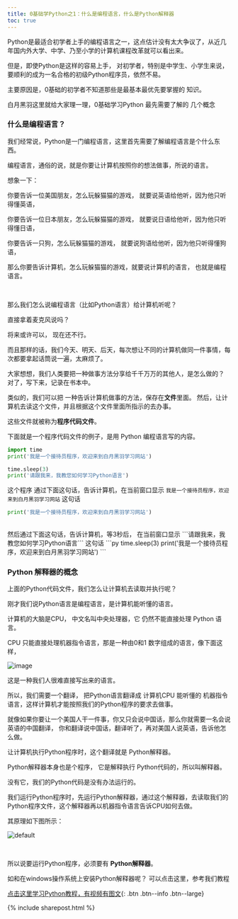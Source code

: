 ```yaml
---
title: 0基础学Python之1：什么是编程语言，什么是Python解释器
toc: true
---
```


Python是最适合初学者上手的编程语言之一，这点估计没有太大争议了，从近几年国内外大学、中学、乃至小学的计算机课程改革就可以看出来。

但是，即使Python是这样的容易上手， 对初学者，特别是中学生、小学生来说，要顺利的成为一名合格的初级Python程序员，依然不易。

主要原因是，0基础的初学者不知道那些是最基本最优先要掌握的 知识。

白月黑羽这里就给大家理一理，0基础学习Python 最先需要了解的 几个概念

### 什么是编程语言？

我们经常说，Python是一门编程语言，这里首先需要了解编程语言是个什么东西。

编程语言，通俗的说，就是你要让计算机按照你的想法做事，所说的语言。

想象一下：

你要告诉一位美国朋友，怎么玩躲猫猫的游戏， 就要说英语给他听，因为他只听得懂英语，

你要告诉一位日本朋友，怎么玩躲猫猫的游戏， 就要说日语给他听，因为他只听得懂日语，

你要告诉一只狗，怎么玩躲猫猫的游戏， 就要说狗语给他听，因为他只听得懂狗语，

那么你要告诉计算机，怎么玩躲猫猫的游戏，就要说计算机的语言， 也就是编程语言。

<br>

那么我们怎么说编程语言（比如Python语言）给计算机听呢？

直接拿着麦克风说吗？

将来或许可以， 现在还不行。

而且那样的话，我们今天、明天、后天，每次想让不同的计算机做同一件事情，每次都要拿起话筒说一遍，太麻烦了。

大家想想，我们人类要把一种做事方法分享给千千万万的其他人，是怎么做的？ 对了，写下来，记录在书本中。

类似的，我们可以把 一种告诉计算机做事的方法，保存在**文件**里面。 然后，让计算机去读这个文件，并且根据这个文件里面所指示的去办事。

这些文件就被称为**程序代码文件**。

下面就是一个程序代码文件的例子，是用 Python 编程语言写的内容。

```py
import time
print('我是一个接待员程序，欢迎来到白月黑羽学习网站')

time.sleep(3)
print('请跟我来，我教您如何学习Python语言')
```

这个程序 通过下面这句话，告诉计算机，在当前窗口显示  ```我是一个接待员程序，欢迎来到白月黑羽学习网站``` 这句话
```py
print('我是一个接待员程序，欢迎来到白月黑羽学习网站')
```
<br>
然后通过下面这句话，告诉计算机，等3秒后， 在当前窗口显示  ```请跟我来，我教您如何学习Python语言``` 这句话
```py
time.sleep(3)
print('我是一个接待员程序，欢迎来到白月黑羽学习网站')
```


###  Python 解释器的概念

上面的Python代码文件，我们怎么让计算机去读取并执行呢？

刚才我们说Python语言是编程语言，是计算机能听懂的语言。

计算机的大脑是CPU， 中文名叫中央处理器，它 仍然不能直接处理 Python 语言。

CPU 只能直接处理机器指令语言，那是一种由0和1 数字组成的语言，像下面这样，

![image](https://user-images.githubusercontent.com/36257654/42720161-8f945c3c-8754-11e8-9587-15eac8d530d2.png)

这是一种我们人很难直接写出来的语言。

所以，我们需要一个翻译， 把Python语言翻译成 计算机CPU 能听懂的 机器指令语言，这样计算机才能按照我们的Python程序的要求去做事。

就像如果你要让一个美国人干一件事，你又只会说中国话，那么你就需要一名会说英语的中国翻译， 你和翻译说中国话，翻译听了，再对美国人说英语，告诉他怎么做。

让计算机执行Python程序时，这个翻译就是 Python解释器。

Python解释器本身也是个程序， 它是解释执行 Python代码的，所以叫解释器。

没有它，我们的Python代码是没有办法运行的。

我们运行Python程序时，先运行Python解释器，通过这个解释器，去读取我们的Python程序文件，这个解释器再以机器指令语言告诉CPU如何去做。

其原理如下图所示：

![default](https://user-images.githubusercontent.com/36462795/39952389-fdd32e58-55c7-11e8-96b6-8dde7aad3bfd.png)

<br>

所以说要运行Python程序，必须要有 **Python解释器**。



如和在windows操作系统上安装Python解释器呢？
<a href="/doc/tutorial/python/0001/#%E5%AE%89%E8%A3%85%E8%A7%A3%E9%87%8A%E5%99%A8" target="_blank" style="text-decoration:none"> 可以点击这里，参考我们教程</a>





[点击这里学习Python教程，有视频有图文](/doc/tutorial/python/0001/){: .btn .btn--info .btn--large}

{% include sharepost.html %}